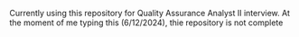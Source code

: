 Currently using this repository for Quality Assurance Analyst II interview. 
At the moment of me typing this (6/12/2024), thie repository is not complete
